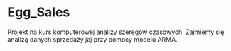# Egg_Sales
Projekt na kurs komputerowej analizy szeregów czasowych. Zajmiemy się analizą danych sprzedaży jaj przy pomocy modelu ARMA.
